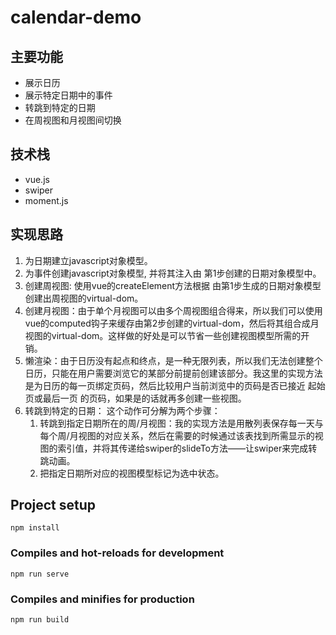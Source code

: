 # calendar-demo

## 主要功能
 * 展示日历
 * 展示特定日期中的事件
 * 转跳到特定的日期
 * 在周视图和月视图间切换
## 技术栈
  * vue.js
  * swiper
  * moment.js
## 实现思路
  1. 为日期建立javascript对象模型。
  2. 为事件创建javascript对象模型, 并将其注入由 第1步创建的日期对象模型中。
  3. 创建周视图: 使用vue的createElement方法根据 由第1步生成的日期对象模型 创建出周视图的virtual-dom。
  4. 创建月视图：由于单个月视图可以由多个周视图组合得来，所以我们可以使用vue的computed钩子来缓存由第2步创建的virtual-dom，然后将其组合成月视图的virtual-dom。这样做的好处是可以节省一些创建视图模型所需的开销。
  5. 懒渲染：由于日历没有起点和终点，是一种无限列表，所以我们无法创建整个日历，只能在用户需要浏览它的某部分前提前创建该部分。我这里的实现方法是为日历的每一页绑定页码，然后比较用户当前浏览中的页码是否已接近 起始页或最后一页 的页码，如果是的话就再多创建一些视图。
  6. 转跳到特定的日期： 这个动作可分解为两个步骤：
     1. 转跳到指定日期所在的周/月视图：我的实现方法是用散列表保存每一天与每个周/月视图的对应关系，然后在需要的时候通过该表找到所需显示的视图的索引值，并将其传递给swiper的slideTo方法——让swiper来完成转跳动画。
     2. 把指定日期所对应的视图模型标记为选中状态。


## Project setup
```
npm install
```

### Compiles and hot-reloads for development
```
npm run serve
```

### Compiles and minifies for production
```
npm run build
```
